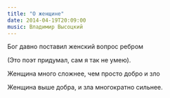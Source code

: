 ```yaml
---
title: "О женщине"
date: 2014-04-19T20:09:00
music: Владимир Высоцкий
---
```


Бог давно поставил женский вопрос ребром

(Это поэт придумал, сам я так не умею).

Женщина много сложнее, чем просто добро и зло

Женщина выше добра, и зла многократно сильнее.
